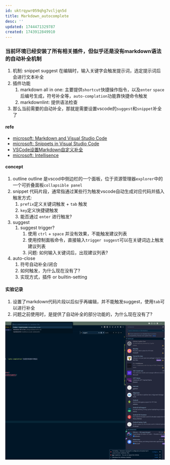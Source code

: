 ```yaml
---
id: uktrqywr059qhg7vcljqn5d
title: Markdown_autocomplete
desc: ''
updated: 1744471329787
created: 1743912849910
---
```


### 当前环境已经安装了所有相关插件，但似乎还是没有markdown语法的自动补全机制

1. 机制: snippet suggest 在编辑时，输入关键字会触发提示词，选定提示词后会进行文本补全
2. 插件功能
   1. markdown all in one: 主要提供`shortcut`快捷操作指令，以及`enter` `space` 后编号生成，符号补全等，`auto-complation`功能靠快捷命令触发
   2. markdownlint: 提供语法检查
3. 那么当前需要的自动补全，那就是需要设置vscode的`suggest`和`snippet`补全了

#### refe

- [microsoft: Markdown and Visual Studio Code](https://code.visualstudio.com/docs/languages/markdown)
- [microsoft: Snippets in Visual Studio Code](https://code.visualstudio.com/docs/editing/userdefinedsnippets)
- [VSCode设置Markdown自定义补全](https://juejin.cn/post/6844904089680085006)
- [microsoft: Intellisence](https://code.visualstudio.com/docs/editing/intellisense)

#### concept

1. outline
   outline 是vscod中侧边栏的一个面板，位于资源管理器`explorer`中的一个可折叠面板`collapsible panel`
2. snippet
   代码片段，通常指通过某些行为触发vscode自动生成对应代码并插入
   触发方式:
   1. `prefix`定义关键词触发 + `tab` 触发
   2. `key`定义快捷键触发
   3. 能否通过 `enter` 进行触发?
3. suggest
   1. suggest trigger?
      1. 使用 `ctrl` + `space` 并没有效果，不能触发建议列表
      2. 使用控制面板命令，直接输入`trigger suggest`可以在关键词边上触发建议列表
      3. 问题: 如何输入关键词后，出现建议列表?
4. auto-close
   1. 符号自动补全/闭合
   2. 如何触发，为什么现在没有了?
   3. 实现方式，插件 or builtin-setting

#### 实验记录

1. 设置了markdown代码片段以后似乎再编辑，并不能触发suggest，使用`tab`可以进行补全
2. 问题之前使用时，是提供了自动补全的部分功能的，为什么现在没有了?

![alt text](assets/image-20250412_170151-6e7bacd2.png)

